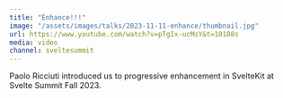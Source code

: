 ```yaml
---
title: "Enhance!!!"
image: "/assets/images/talks/2023-11-11-enhance/thumbnail.jpg"
url: https://www.youtube.com/watch?v=pTgIx-ucMsY&t=10188s
media: video
channel: sveltesummit
---
```


Paolo Ricciuti introduced us to progressive enhancement in SvelteKit at Svelte
Summit Fall 2023.
